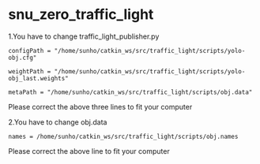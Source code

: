 # snu_zero_traffic_light
1.You have to change traffic_light_publisher.py

    configPath = "/home/sunho/catkin_ws/src/traffic_light/scripts/yolo-obj.cfg"
    
    weightPath = "/home/sunho/catkin_ws/src/traffic_light/scripts/yolo-obj_last.weights"
    
    metaPath = "/home/sunho/catkin_ws/src/traffic_light/scripts/obj.data"
    
 Please correct the above three lines to fit your computer
 
2.You have to change obj.data

    names = /home/sunho/catkin_ws/src/traffic_light/scripts/obj.names
    
 Please correct the above line to fit your computer
 
